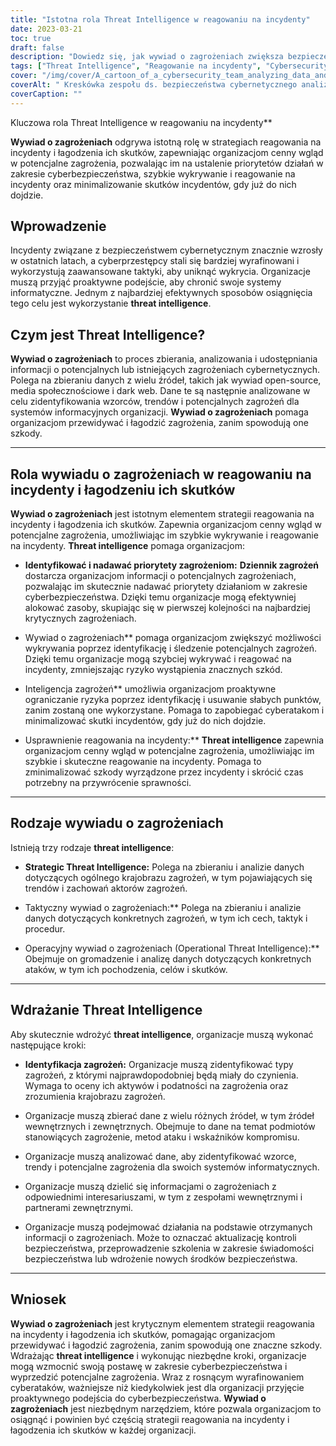 ```yaml
---
title: "Istotna rola Threat Intelligence w reagowaniu na incydenty"
date: 2023-03-21
toc: true
draft: false
description: "Dowiedz się, jak wywiad o zagrożeniach zwiększa bezpieczeństwo cybernetyczne poprzez łagodzenie i reagowanie na cyberataki."
tags: ["Threat Intelligence", "Reagowanie na incydenty", "Cybersecurity", "Łagodzenie skutków", "Ataki cybernetyczne", "Analiza danych", "Systemy informacyjne", "Zarządzanie ryzykiem", "Ocena podatności", "Zdolności wykrywania", "Kontrole bezpieczeństwa", "Wywiad strategiczny", "Wywiad taktyczny", "Wywiad operacyjny", "Krajobraz zagrożeń", "Pojawiające się trendy", "Świadomość bezpieczeństwa", "Informatyka śledcza", "Cyberzagrożenia", "Ciemna sieć"]
cover: "/img/cover/A_cartoon_of_a_cybersecurity_team_analyzing_data_and_response.png"
coverAlt: " Kreskówka zespołu ds. bezpieczeństwa cybernetycznego analizującego dane i reagującego na atak, podczas gdy nad nimi unosi się szkło powiększające."
coverCaption: ""
---
```

 Kluczowa rola Threat Intelligence w reagowaniu na incydenty**

**Wywiad o zagrożeniach** odgrywa istotną rolę w strategiach reagowania na incydenty i łagodzenia ich skutków, zapewniając organizacjom cenny wgląd w potencjalne zagrożenia, pozwalając im na ustalenie priorytetów działań w zakresie cyberbezpieczeństwa, szybkie wykrywanie i reagowanie na incydenty oraz minimalizowanie skutków incydentów, gdy już do nich dojdzie.

## Wprowadzenie
Incydenty związane z bezpieczeństwem cybernetycznym znacznie wzrosły w ostatnich latach, a cyberprzestępcy stali się bardziej wyrafinowani i wykorzystują zaawansowane taktyki, aby uniknąć wykrycia. Organizacje muszą przyjąć proaktywne podejście, aby chronić swoje systemy informatyczne. Jednym z najbardziej efektywnych sposobów osiągnięcia tego celu jest wykorzystanie **threat intelligence**.

## Czym jest Threat Intelligence?
**Wywiad o zagrożeniach** to proces zbierania, analizowania i udostępniania informacji o potencjalnych lub istniejących zagrożeniach cybernetycznych. Polega na zbieraniu danych z wielu źródeł, takich jak wywiad open-source, media społecznościowe i dark web. Dane te są następnie analizowane w celu zidentyfikowania wzorców, trendów i potencjalnych zagrożeń dla systemów informacyjnych organizacji. **Wywiad o zagrożeniach** pomaga organizacjom przewidywać i łagodzić zagrożenia, zanim spowodują one szkody.

____

## Rola wywiadu o zagrożeniach w reagowaniu na incydenty i łagodzeniu ich skutków
**Wywiad o zagrożeniach** jest istotnym elementem strategii reagowania na incydenty i łagodzenia ich skutków. Zapewnia organizacjom cenny wgląd w potencjalne zagrożenia, umożliwiając im szybkie wykrywanie i reagowanie na incydenty. **Threat intelligence** pomaga organizacjom:

- **Identyfikować i nadawać priorytety zagrożeniom:** **Dziennik zagrożeń** dostarcza organizacjom informacji o potencjalnych zagrożeniach, pozwalając im skutecznie nadawać priorytety działaniom w zakresie cyberbezpieczeństwa. Dzięki temu organizacje mogą efektywniej alokować zasoby, skupiając się w pierwszej kolejności na najbardziej krytycznych zagrożeniach.

- Wywiad o zagrożeniach** pomaga organizacjom zwiększyć możliwości wykrywania poprzez identyfikację i śledzenie potencjalnych zagrożeń. Dzięki temu organizacje mogą szybciej wykrywać i reagować na incydenty, zmniejszając ryzyko wystąpienia znacznych szkód.

- Inteligencja zagrożeń** umożliwia organizacjom proaktywne ograniczanie ryzyka poprzez identyfikację i usuwanie słabych punktów, zanim zostaną one wykorzystane. Pomaga to zapobiegać cyberatakom i minimalizować skutki incydentów, gdy już do nich dojdzie.

- Usprawnienie reagowania na incydenty:** **Threat intelligence** zapewnia organizacjom cenny wgląd w potencjalne zagrożenia, umożliwiając im szybkie i skuteczne reagowanie na incydenty. Pomaga to zminimalizować szkody wyrządzone przez incydenty i skrócić czas potrzebny na przywrócenie sprawności.

____

## Rodzaje wywiadu o zagrożeniach
Istnieją trzy rodzaje **threat intelligence**:

- **Strategic Threat Intelligence:** Polega na zbieraniu i analizie danych dotyczących ogólnego krajobrazu zagrożeń, w tym pojawiających się trendów i zachowań aktorów zagrożeń.

- Taktyczny wywiad o zagrożeniach:** Polega na zbieraniu i analizie danych dotyczących konkretnych zagrożeń, w tym ich cech, taktyk i procedur.

- Operacyjny wywiad o zagrożeniach (Operational Threat Intelligence):** Obejmuje on gromadzenie i analizę danych dotyczących konkretnych ataków, w tym ich pochodzenia, celów i skutków.

____

## Wdrażanie Threat Intelligence
Aby skutecznie wdrożyć **threat intelligence**, organizacje muszą wykonać następujące kroki:

- **Identyfikacja zagrożeń:** Organizacje muszą zidentyfikować typy zagrożeń, z którymi najprawdopodobniej będą miały do czynienia. Wymaga to oceny ich aktywów i podatności na zagrożenia oraz zrozumienia krajobrazu zagrożeń.

- Organizacje muszą zbierać dane z wielu różnych źródeł, w tym źródeł wewnętrznych i zewnętrznych. Obejmuje to dane na temat podmiotów stanowiących zagrożenie, metod ataku i wskaźników kompromisu.

- Organizacje muszą analizować dane, aby zidentyfikować wzorce, trendy i potencjalne zagrożenia dla swoich systemów informatycznych.

- Organizacje muszą dzielić się informacjami o zagrożeniach z odpowiednimi interesariuszami, w tym z zespołami wewnętrznymi i partnerami zewnętrznymi.

- Organizacje muszą podejmować działania na podstawie otrzymanych informacji o zagrożeniach. Może to oznaczać aktualizację kontroli bezpieczeństwa, przeprowadzenie szkolenia w zakresie świadomości bezpieczeństwa lub wdrożenie nowych środków bezpieczeństwa.

_____

## Wniosek
**Wywiad o zagrożeniach** jest krytycznym elementem strategii reagowania na incydenty i łagodzenia ich skutków, pomagając organizacjom przewidywać i łagodzić zagrożenia, zanim spowodują one znaczne szkody. Wdrażając **threat intelligence** i wykonując niezbędne kroki, organizacje mogą wzmocnić swoją postawę w zakresie cyberbezpieczeństwa i wyprzedzić potencjalne zagrożenia. Wraz z rosnącym wyrafinowaniem cyberataków, ważniejsze niż kiedykolwiek jest dla organizacji przyjęcie proaktywnego podejścia do cyberbezpieczeństwa. **Wywiad o zagrożeniach** jest niezbędnym narzędziem, które pozwala organizacjom to osiągnąć i powinien być częścią strategii reagowania na incydenty i łagodzenia ich skutków w każdej organizacji.
